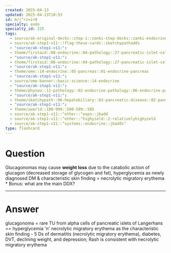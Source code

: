 ```yaml
---
created: 2025-04-13
updated: 2025-04-13T10:53
id: m/j^rz=i<9
specialty: endo
specialty_id: 225
tags:
  - source/ak-original-decks::step-1::zanki-step-decks::zanki-endocrine::endocrine-pathology
  - source/ak-step1-v11::!flag-these-cards::sketchypathadds
  - "source/ak-step1-v11:": 
  - theme/firstaid::08-endocrine::04-pathology::27-pancreatic-islet-cell-tumors
  - "source/ak-step1-v11:": 
  - theme/firstaid::08-endocrine::04-pathology::27-pancreatic-islet-cell-tumors::glucagonoma
  - "source/ak-step1-v11:": 
  - theme/ome::14-endocrine::05-pancreas::01-endocrine-pancreas
  - "source/ak-step1-v11:": 
  - source/ome-banner::basic-science::14-endocrine
  - "source/ak-step1-v11:": 
  - theme/physeo::11-pathology::02-endocrine-pathology::06-endocrine-pancreas
  - "source/ak-step1-v11:": 
  - theme/sketchypath::06-hepatobiliary::03-pancreatic-disease::02-pancreatic-cancer-&-islet-cell-tumors
  - "source/ak-step1-v11:": 
  - theme/uworld::100-999::500-599::585
  - source/ak-step1-v11::^other::^expn::jbadd
  - source/ak-step1-v11::^other::^highyield::2-relativelyhighyield
  - source/ak-step1-v11::^systems::endocrine::jbadds"
type: flashcard
---
```


# Question
Glucagonomas may cause **weight loss** due to the catabolic action of glucagon (decreased storage of glycogen and fat), hyperglycemia as newly diagnosed DM & characteristic skin finding = necrolytic migratory erythema  * Bonus: what are the main DDX?

---

# Answer
glucagonoma = rare TU from alpha cells of pancreatic islets of Langerhans == hyperglycemia 'n' necrolytic migratory erythema as the characteristic skin finding   - 5 Ds of dermatitis (necrolytic migratory erythema), diabetes, DVT, declining weight, and depression; Rash is consistent with necrolytic migratory erythema